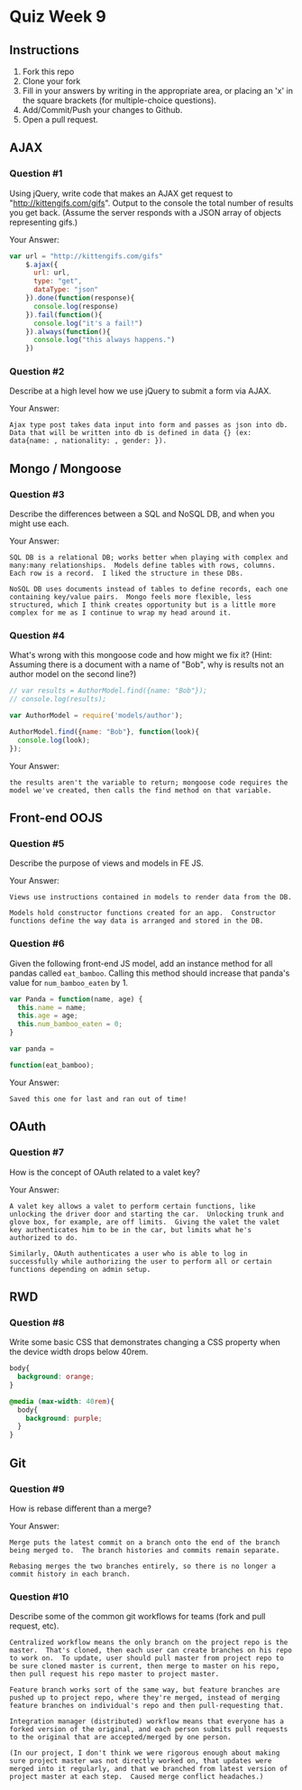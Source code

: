 # Quiz Week 9

## Instructions

1. Fork this repo
2. Clone your fork
3. Fill in your answers by writing in the appropriate area, or placing an 'x' in
the square brackets (for multiple-choice questions).
4. Add/Commit/Push your changes to Github.
5. Open a pull request.

## AJAX

### Question #1

Using jQuery, write code that makes an AJAX get request to "http://kittengifs.com/gifs". Output to the console the total number of results you get back. (Assume the server responds with a JSON array of objects representing gifs.)

Your Answer:
```js
var url = "http://kittengifs.com/gifs"
    $.ajax({
      url: url,
      type: "get",
      dataType: "json"
    }).done(function(response){
      console.log(response)
    }).fail(function(){
      console.log("it's a fail!")
    }).always(function(){
      console.log("this always happens.")
    })

```

### Question #2

Describe at a high level how we use jQuery to submit a form via AJAX.

Your Answer:
```text
Ajax type post takes data input into form and passes as json into db.  Data that will be written into db is defined in data {} (ex: data{name: , nationality: , gender: }).
```


## Mongo / Mongoose

### Question #3

Describe the differences between a SQL and NoSQL DB, and when you might use each.

Your Answer:
```text
SQL DB is a relational DB; works better when playing with complex and many:many relationships.  Models define tables with rows, columns.  Each row is a record.  I liked the structure in these DBs.  

NoSQL DB uses documents instead of tables to define records, each one containing key/value pairs.  Mongo feels more flexible, less structured, which I think creates opportunity but is a little more complex for me as I continue to wrap my head around it.
```


### Question #4

What's wrong with this mongoose code and how might we fix it?
(Hint: Assuming there is a document with a name of "Bob", why is results not an author model on the second line?)

```js
// var results = AuthorModel.find({name: "Bob"});
// console.log(results);

var AuthorModel = require('models/author');

AuthorModel.find({name: "Bob"}, function(look){
  console.log(look);
});
```

Your Answer:
```text
the results aren't the variable to return; mongoose code requires the model we've created, then calls the find method on that variable.
```

## Front-end OOJS

### Question #5

Describe the purpose of views and models in FE JS.

Your Answer:
```text
Views use instructions contained in models to render data from the DB.

Models hold constructor functions created for an app.  Constructor functions define the way data is arranged and stored in the DB.  
```

### Question #6

Given the following front-end JS model, add an instance method for all pandas called `eat_bamboo`. Calling this method should increase that panda's value for `num_bamboo_eaten` by 1.

```js
var Panda = function(name, age) {
  this.name = name;
  this.age = age;
  this.num_bamboo_eaten = 0;
}

var panda =

function(eat_bamboo);
```

Your Answer:
```text
Saved this one for last and ran out of time!
```


## OAuth

### Question #7

How is the concept of OAuth related to a valet key?

Your Answer:
```text
A valet key allows a valet to perform certain functions, like unlocking the driver door and starting the car.  Unlocking trunk and glove box, for example, are off limits.  Giving the valet the valet key authenticates him to be in the car, but limits what he's authorized to do.

Similarly, OAuth authenticates a user who is able to log in successfully while authorizing the user to perform all or certain functions depending on admin setup.
```


## RWD

### Question #8

Write some basic CSS that demonstrates changing a CSS property when the device width drops below 40rem.

```css
body{
  background: orange;
}

@media (max-width: 40rem){
  body{
    background: purple;
  }
}
```

## Git

### Question #9

How is rebase different than a merge?

Your Answer:
```text
Merge puts the latest commit on a branch onto the end of the branch being merged to.  The branch histories and commits remain separate.

Rebasing merges the two branches entirely, so there is no longer a commit history in each branch.
```

### Question #10

Describe some of the common git workflows for teams (fork and pull request, etc).

```text
Centralized workflow means the only branch on the project repo is the master.  That's cloned, then each user can create branches on his repo to work on.  To update, user should pull master from project repo to be sure cloned master is current, then merge to master on his repo, then pull request his repo master to project master.

Feature branch works sort of the same way, but feature branches are pushed up to project repo, where they're merged, instead of merging feature branches on individual's repo and then pull-requesting that.

Integration manager (distributed) workflow means that everyone has a forked version of the original, and each person submits pull requests to the original that are accepted/merged by one person.  

(In our project, I don't think we were rigorous enough about making sure project master was not directly worked on, that updates were merged into it regularly, and that we branched from latest version of project master at each step.  Caused merge conflict headaches.)
```
